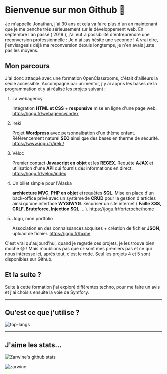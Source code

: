 # Bienvenue sur mon Github 👋
Je m'appelle Jonathan, j'ai 30 ans et cela va faire plus d'un an maintenant que je me penche très sérieusement sur le développement web. En septembre l'an passé ( 2019 ), j'ai eut la possibilité d'entreprendre une reconversion professionnelle : Je n'ai pas hésité une seconde ! 
A vrai dire, j'envisageais déjà ma reconversion depuis longtemps, je n'en avais juste pas les moyens.

## Mon parcours
J'ai donc attaqué avec une formation OpenClassrooms, c'était d'ailleurs la seule accessible. Accompagné par un mentor, j'y ai appris les bases de la programmation et y ai réalisé les projets suivant :

1. La webagency

   Intégration **HTML et CSS** + **responsive** mise en ligne d'une page web. https://jogu.fr/webagency/index
2. Ireki 

   Projet **Wordpress** avec personnalisation d'un thème enfant. Référencement naturel **SEO** ainsi que des bases en therme de sécurité. https://www.jogu.fr/ireki/
3. Véloc 

   Premier contact **Javascript en objet** et les **REGEX**. Requète **AJAX** et utilisation d'une **API** qui fournis des informations en direct. https://jogu.fr/veloc/index
4. Un billet simple pour l'Alaska

   **archiecture MVC**, **PHP en objet** et requètes **SQL**. Mise en place d'un back-office privé avec un système de **CRUD** pour la gestion d'articles ainsi qu'une interface    **WYSIWYG**. Sécuriser un site internet ( **Faille XSS, CRLF, Bruteforce, Injection SQL ...** ). https://jogu.fr/forteroche/home
5. Jogu, mon portfolio 

   Association en des connaissances acquises + création de fichier **JSON**, upload de fichier. https://jogu.fr/home 

C'est vrai qu'aujourd'hui, quand je regarde ces projets, je les trouve bien moche 😄 ! Mais n'oublions pas que ce sont mes premiers pas et ce qui nous intéresse ici, après tout, c'est le code. Seul les projets 4 et 5 sont disponibles sur Github.

## Et la suite ?
Suite à cette formation j'ai exploré différentes techno, pour me faire un avis et j'ai choisis ensuite la voie de Symfony.

---

## Qu'est ce que j'utilise ?

![top-langs](https://github-readme-stats.vercel.app/api/top-langs?username=Zarwine&show_icons=true&title_color=fff&icon_color=79ff97&text_color=9f9f9f&bg_color=151515)

---
## J'aime les stats...

![Zarwine's github stats](https://github-readme-stats.vercel.app/api?username=Zarwine&show_icons=true&theme=tokyonight)
<p align="left"><img src="https://komarev.com/ghpvc/?username=Zarwine" alt="zarwine" /> </p>

